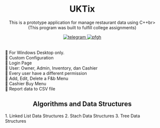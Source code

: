<h1 align="center">UKTix</h1>

<div align="center">
	<p>
		This is a prototype application for manage restaurant data using C++br>
		(This program was built to fulfill college assignments)
	</p>
	<a href="https://t.me/ItsMeAsada">
        	<img src="https://img.shields.io/badge/Chat-Telegram-blue" alt="telegram">
    	</a>
	<a href="https://github.com/Asadaaaaa">
        	<img src="https://img.shields.io/badge/Profile-Github-lightgrey" alt="pfgh">
	</a>
</div>
    <br><br>
    🔹 For Windows Desktop only.
    <br>
    🔹 Custom Configuration
    <br>
    🔹 Login Page
    <br>
    🔹 User: Owner, Admin, Inventory, dan Cashier
    <br>
    🔹 Every user have a different permission
    <br>
    🔹 Add, Edit, Delete a F&b Menu
    <br>
    🔹 Cashier Buy Menu
    <br>
    🔹 Report data to CSV file
    <br>

<div align="center">
	<h2>Algorithms and Data Structures</h2>
</div>
 1. Linked List Data Structures
 2. Stach Data Structures
 3. Tree Data Structures

